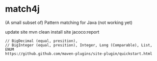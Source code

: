# match4j
(A small subset of) Pattern matching for Java (not working yet)

update site
mvn clean install site jacoco:report


	// BigDecimal (equal, presition),
	// BigInteger (equal, presition), Integer, Long (Comparable), List, ENUM
	https://github.github.com/maven-plugins/site-plugin/quickstart.html


